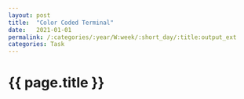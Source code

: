 ```yaml
---
layout: post
title:  "Color Coded Terminal"
date:   2021-01-01
permalink: /:categories/:year/W:week/:short_day/:title:output_ext
categories: Task
---
```

# {{ page.title }}
